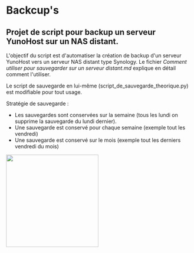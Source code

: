 # Backcup's
## Projet de script pour backup un serveur YunoHost sur un NAS distant.


L'objectif du script est d'automatiser la création de backup d'un serveur YunoHost vers un serveur NAS distant type Synology. 
Le fichier *Comment utiliser pour sauvegarder sur un serveur distant.md* explique en détail comment l'utiliser.

Le script de sauvegarde en lui-même (script_de_sauvegarde_theorique.py) est modifiable pour tout usage.

Stratégie de sauvegarde :
- Les sauvegardes sont conservées sur la semaine (tous les lundi on supprime la sauvegarde du lundi dernier).
- Une sauvegarde est conservé pour chaque semaine (exemple tout les vendredi)
- Une sauvegarde est conservé sur le mois (exemple tout les derniers vendredi du mois)


<img src="https://raw.githubusercontent.com/MrCarambole/Backcup-s/main/logo%20backcup's.png" width="250">
